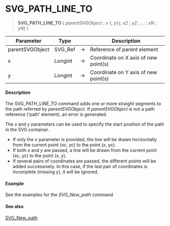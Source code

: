 # SVG_PATH_LINE_TO

>**SVG_PATH_LINE_TO** ( *parentSVGObject* ; *x* {; *y*}{; *x2* ; *y2* ; ... ; *xN* ; *yN*} )

| Parameter | Type |  | Description |
| --- | --- | --- | --- |
| parentSVGObject | SVG_Ref | &#8594; | Reference of parent element |
| x | Longint | &#8594; | Coordinate on X axis of new point(s) |
| y | Longint | &#8594; | Coordinate on Y axis of new point(s) |



#### Description 

The SVG\_PATH\_LINE\_TO command adds one or more straight segments to the path referred by *parentSVGObject*. If *parentSVGObject* is not a path reference (‘path’ element), an error is generated.

The *x* and *y* parameters can be used to specify the start position of the path in the SVG container.

* If only the *x* parameter is provided, the line will be drawn horizontally from the current point (xc, yc) to the point (x, yc).
* If both *x* and *y* are passed, a line will be drawn from the current point (xc, yc) to the point (x, y).
* If several pairs of coordinates are passed, the different points will be added successively. In this case, if the last pair of coordinates is incomplete (missing y), it will be ignored.

#### Example 

See the examples for the *SVG\_New\_path* command

#### See also 

[SVG\_New\_path](SVG_New_path.md)  